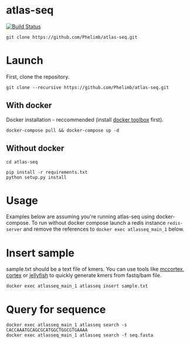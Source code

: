 # atlas-seq
[![Build Status](https://travis-ci.com/Phelimb/atlas-seq.svg?token=zS56Z2pmznVQKhUTxqcq&branch=master)](https://travis-ci.com/Phelimb/atlas-seq)

	git clone https://github.com/Phelimb/atlas-seq.git

# Launch

First, clone the repository. 

	git clone --recursive https://github.com/Phelimb/atlas-seq.git
	
## With docker

Docker installation -  reccommended (install [docker toolbox](https://www.docker.com/products/docker-toolbox) first). 

	docker-compose pull && docker-compose up -d


## Without docker


	cd atlas-seq

	pip install -r requirements.txt
	python setup.py install

# Usage

Examples below are assuming you're running atlas-seq using docker-compose. To run without docker compose launch a redis instance `redis-server` and remove the references to `docker exec atlasseq_main_1` below. 

# Insert sample

sample.txt should be a text file of kmers. You can use tools like [mccortex](https://github.com/mcveanlab/mccortex), [cortex](https://github.com/iqbal-lab/cortex) or [jellyfish](https://github.com/gmarcais/Jellyfish) to quickly generate kmers from fastq/bam file. 

	docker exec atlasseq_main_1 atlasseq insert sample.txt

# Query for sequence

	docker exec atlasseq_main_1 atlasseq search -s CACCAAATGCAGCGCATGGCTGGCGTGAAAA
	docker exec atlasseq_main_1 atlasseq search -f seq.fasta